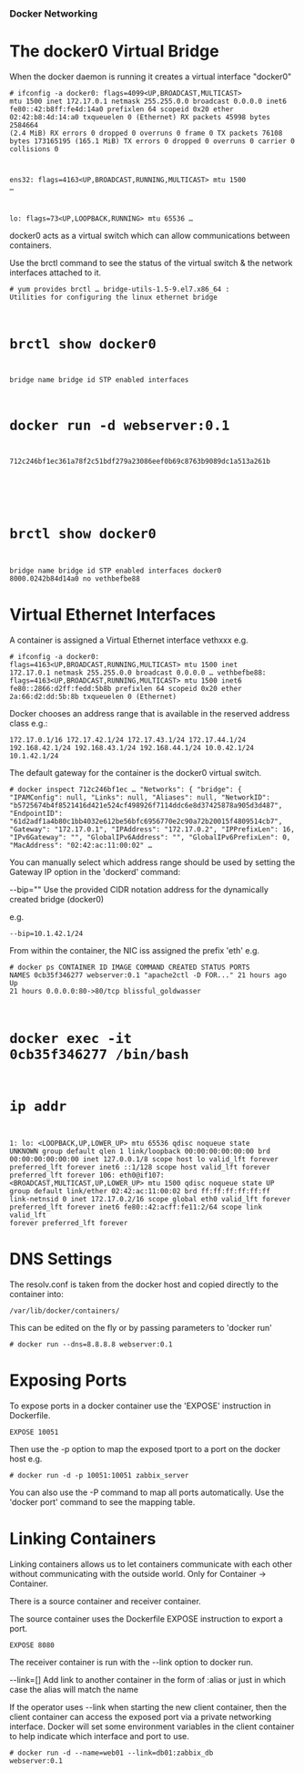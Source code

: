 ### Docker Networking

# The docker0 Virtual Bridge



When the docker daemon is running it creates a virtual interface "docker0"

<code># ifconfig -a
docker0: flags=4099<UP,BROADCAST,MULTICAST>  mtu 1500
        inet 172.17.0.1  netmask 255.255.0.0  broadcast 0.0.0.0
        inet6 fe80::42:b8ff:fe4d:14a0  prefixlen 64  scopeid 0x20<link>
        ether 02:42:b8:4d:14:a0  txqueuelen 0  (Ethernet)
        RX packets 45998  bytes 2584664 (2.4 MiB)
        RX errors 0  dropped 0  overruns 0  frame 0
        TX packets 76108  bytes 173165195 (165.1 MiB)
        TX errors 0  dropped 0 overruns 0  carrier 0  collisions 0

ens32: flags=4163<UP,BROADCAST,RUNNING,MULTICAST>  mtu 1500
…

lo: flags=73<UP,LOOPBACK,RUNNING>  mtu 65536
…</code>

docker0 acts as a virtual switch which can allow communications between containers.

Use the brctl command to see the status of the virtual switch & the network interfaces attached to it.
	
<code># yum provides brctl
…
bridge-utils-1.5-9.el7.x86_64 : Utilities for configuring the linux ethernet bridge

# brctl show docker0
bridge name     bridge id               STP enabled     interfaces

# docker run -d webserver:0.1
712c246bf1ec361a78f2c51bdf279a23086eef0b69c8763b9089dc1a513a261b
#

# brctl show docker0
bridge name     bridge id               STP enabled     interfaces
docker0         8000.0242b84d14a0       no              vethbefbe88</code>


# Virtual Ethernet Interfaces

A container is assigned a Virtual Ethernet interface vethxxx e.g.

<code># ifconfig -a
docker0: flags=4163<UP,BROADCAST,RUNNING,MULTICAST>  mtu 1500
        inet 172.17.0.1  netmask 255.255.0.0  broadcast 0.0.0.0
…
vethbefbe88: flags=4163<UP,BROADCAST,RUNNING,MULTICAST>  mtu 1500
        inet6 fe80::2866:d2ff:fedd:5b8b  prefixlen 64  scopeid 0x20<link>
        ether 2a:66:d2:dd:5b:8b  txqueuelen 0  (Ethernet)</code>
	
Docker chooses an address range that is available in the reserved address class e.g.:

<code>172.17.0.1/16
172.17.42.1/24
172.17.43.1/24
172.17.44.1/24
192.168.42.1/24
192.168.43.1/24
192.168.44.1/24
10.0.42.1/24
10.1.42.1/24</code>

The default gateway for the container is the docker0 virtual switch.

<code># docker inspect 712c246bf1ec
…
            "Networks": {
                "bridge": {
                    "IPAMConfig": null,
                    "Links": null,
                    "Aliases": null,
                    "NetworkID": "b5725674b4f8521416d421e524cf498926f7114ddc6e8d37425878a905d3d487",
                    "EndpointID": "61d2adf1a4b80c1bb4032e612be56bfc6956770e2c90a72b20015f4809514cb7",
                    "Gateway": "172.17.0.1",
                    "IPAddress": "172.17.0.2",
                    "IPPrefixLen": 16,
                    "IPv6Gateway": "",
                    "GlobalIPv6Address": "",
                    "GlobalIPv6PrefixLen": 0,
                    "MacAddress": "02:42:ac:11:00:02"
…</code>

You can manually select which address range should be used by setting the Gateway IP option in the 'dockerd' command:
	
--bip=""
Use the provided CIDR notation address for the dynamically created bridge (docker0)
	
e.g.

<code>--bip=10.1.42.1/24</code>


From within the container, the NIC iss assigned the prefix 'eth' e.g.

<code># docker ps
CONTAINER ID        IMAGE               COMMAND                  CREATED             STATUS              PORTS                NAMES
0cb35f346277        webserver:0.1       "apache2ctl -D FOR..."   21 hours ago        Up 21 hours         0.0.0.0:80->80/tcp   blissful_goldwasser

# docker exec -it 0cb35f346277 /bin/bash

# ip addr
1: lo: <LOOPBACK,UP,LOWER_UP> mtu 65536 qdisc noqueue state UNKNOWN group default qlen 1
    link/loopback 00:00:00:00:00:00 brd 00:00:00:00:00:00
    inet 127.0.0.1/8 scope host lo
       valid_lft forever preferred_lft forever
    inet6 ::1/128 scope host
       valid_lft forever preferred_lft forever
106: eth0@if107: <BROADCAST,MULTICAST,UP,LOWER_UP> mtu 1500 qdisc noqueue state UP group default
    link/ether 02:42:ac:11:00:02 brd ff:ff:ff:ff:ff:ff link-netnsid 0
    inet 172.17.0.2/16 scope global eth0
       valid_lft forever preferred_lft forever
    inet6 fe80::42:acff:fe11:2/64 scope link
       valid_lft forever preferred_lft forever</code>


# DNS Settings

The resolv.conf is taken from the docker host and copied directly to the container into:

	/var/lib/docker/containers/
	
This can be edited on the fly or by passing parameters to 'docker run'

<code># docker run --dns=8.8.8.8 webserver:0.1</code>


# Exposing Ports

To expose ports in a docker container use the 'EXPOSE' instruction in Dockerfile.

<code>EXPOSE 10051</code>

Then use the -p option to map the exposed tport to a port on the docker host e.g.

<code># docker run -d -p 10051:10051 zabbix_server</code>

You can also use the -P command to map all ports automatically.
Use the 'docker port' command to see the mapping table.


# Linking Containers

Linking containers allows us to let containers communicate with each other without communicating with the outside world.
Only for Container -> Container.

There is a source container and receiver container.

The source container uses the Dockerfile EXPOSE instruction to export a port.

<code>EXPOSE 8080</code>

The receiver container is run with the --link option to docker run.

--link=[]
Add link to another container in the form of <name or id>:alias 
or just <name or id> in which case the alias will match the name
		
If the operator uses --link when starting the new client container, 
then the client container can access the exposed port via a private networking interface. 
Docker will set some environment variables in the client container to help indicate which interface and port to use.


<code># docker run -d --name=web01 --link=db01:zabbix_db webserver:0.1</code>
